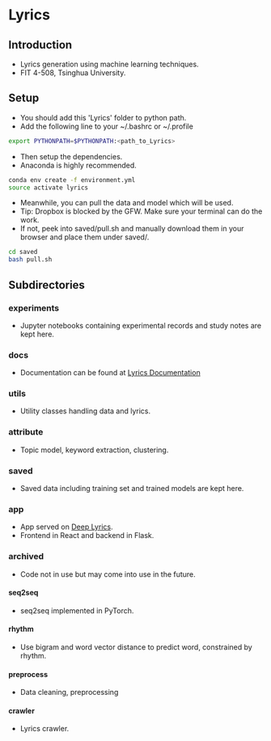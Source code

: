 # Lyrics
## Introduction
- Lyrics generation using machine learning techniques.
- FIT 4-508, Tsinghua University.

## Setup
- You should add this 'Lyrics' folder to python path.
- Add the following line to your ~/.bashrc or ~/.profile

```bash
export PYTHONPATH=$PYTHONPATH:<path_to_Lyrics>
```

- Then setup the dependencies.
- Anaconda is highly recommended.

```bash
conda env create -f environment.yml
source activate lyrics
```

- Meanwhile, you can pull the data and model which will be used.
- Tip: Dropbox is blocked by the GFW. Make sure your terminal can do the work.
- If not, peek into saved/pull.sh and manually download them in your browser and place them under saved/.

```bash
cd saved
bash pull.sh
```

## Subdirectories
### experiments
- Jupyter notebooks containing experimental records and study notes are kept here.

### docs
- Documentation can be found at [Lyrics Documentation](https://thucqb.github.io/Lyrics/)

### utils
- Utility classes handling data and lyrics.

### attribute
- Topic model, keyword extraction, clustering.

### saved
- Saved data including training set and trained models are kept here.

### app
- App served on [Deep Lyrics](http://deeplyrics.eastasia.cloudapp.azure.com).
- Frontend in React and backend in Flask.

### archived
- Code not in use but may come into use in the future.

#### seq2seq
- seq2seq implemented in PyTorch.

#### rhythm
- Use bigram and word vector distance to predict word, constrained by rhythm.

#### preprocess
- Data cleaning, preprocessing

#### crawler
- Lyrics crawler.



